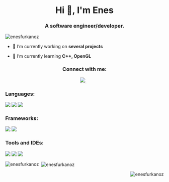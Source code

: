 <h1 align="center">Hi 👋, I'm Enes</h1>
<h3 align="center">A software engineer/developer.</h3>
<p align="left"> <img src="https://komarev.com/ghpvc/?username=enesfurkanoz&label=Profile%20views&color=0e75b6&style=flat" alt="enesfurkanoz" /> </p>

- 🔭 I’m currently working on **several projects**

- 🌱 I’m currently learning **C++, OpenGL**

<h3 align="center">Connect with me:</h3>
<p align='center'>
  <a href="https://www.linkedin.com/in/enesfurkanoz/">
    <img src="https://img.shields.io/badge/linkedin-%230077B5.svg?&style=for-the-badge&logo=linkedin&logoColor=white" />
  </a>&nbsp;&nbsp;  
</p>

<h3 align="left">Languages:</h3>

<img src="https://img.shields.io/badge/C%2B%2B-00599C?style=for-the-badge&logo=c%2B%2B&logoColor=white"></img>
<img src="https://img.shields.io/badge/C%23-239120?style=for-the-badge&logo=c-sharp&logoColor=white"></img>
<img src="https://img.shields.io/badge/Python-3776AB?style=for-the-badge&logo=python&logoColor=white"></img>


<h3 align="left">Frameworks:</h3>
<img src="https://img.shields.io/badge/.NET-512BD4?style=for-the-badge&logo=dotnet&logoColor=white"></img>
<img src="https://img.shields.io/badge/OpenGL-FFFFFF?style=for-the-badge&logo=opengl"></img>

<h3 align="left">Tools and IDEs:</h3>
<img src="https://img.shields.io/badge/Visual_Studio-5C2D91?style=for-the-badge&logo=visual%20studio&logoColor=white"></img>
<img src="https://img.shields.io/badge/Visual_Studio_Code-0078D4?style=for-the-badge&logo=visual%20studio%20code&logoColor=white"></img>
<img src="https://img.shields.io/badge/CMake-064F8C?style=for-the-badge&logo=cmake&logoColor=white"></img>

<p><img align="left" src="https://github-readme-stats.vercel.app/api/top-langs?username=enesfurkanoz&show_icons=true&locale=en&layout=compact" alt="enesfurkanoz" /></p>

<p>&nbsp;<img align="center" src="https://github-readme-stats.vercel.app/api?username=enesfurkanoz&show_icons=true&locale=en" alt="enesfurkanoz" /></p>

<p><img align="right" src="https://github-readme-streak-stats.herokuapp.com/?user=enesfurkanoz&" alt="enesfurkanoz" /></p>
